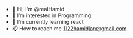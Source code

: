 - 👋 Hi, I’m @realHamid
- 👀 I’m interested in Programming
- 🌱 I’m currently learning react
- 📫 How to reach me 1122hamidjan@gmail.com

<!---
realHamid/realHamid is a ✨ special ✨ repository because its `README.md` (this file) appears on your GitHub profile.
You can click the Preview link to take a look at your changes.
--->
